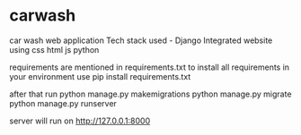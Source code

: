 # carwash
car wash web application
Tech stack used - Django Integrated website using css html js python

requirements are mentioned in requirements.txt
to install all requirements in your environment use pip install requirements.txt

after that run
python manage.py makemigrations
python manage.py migrate
python manage.py runserver

server will run on 
http://127.0.0.1:8000
